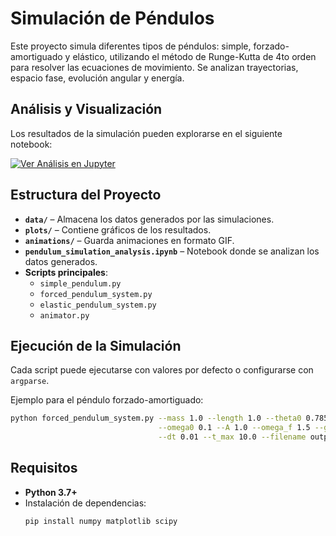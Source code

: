 
# Simulación de Péndulos

Este proyecto simula diferentes tipos de péndulos: simple, forzado-amortiguado y elástico, utilizando el método de Runge-Kutta de 4to orden para resolver las ecuaciones de movimiento. Se analizan trayectorias, espacio fase, evolución angular y energía.

## Análisis y Visualización

Los resultados de la simulación pueden explorarse en el siguiente notebook:

[![Ver Análisis en Jupyter](https://raw.githubusercontent.com/jupyter/design/master/logos/Badges/nbviewer_badge.svg)](https://nbviewer.org/github/isaultirado77/pendulums/blob/main/pendulum_simulation_analysis.ipynb)


## Estructura del Proyecto

- **`data/`** – Almacena los datos generados por las simulaciones.
- **`plots/`** – Contiene gráficos de los resultados.
- **`animations/`** – Guarda animaciones en formato GIF.
- **`pendulum_simulation_analysis.ipynb`** – Notebook donde se analizan los datos generados.
- **Scripts principales**:
  - `simple_pendulum.py`
  - `forced_pendulum_system.py`
  - `elastic_pendulum_system.py`
  - `animator.py`

## Ejecución de la Simulación

Cada script puede ejecutarse con valores por defecto o configurarse con `argparse`.

Ejemplo para el péndulo forzado-amortiguado:

```bash
python forced_pendulum_system.py --mass 1.0 --length 1.0 --theta0 0.785 \
                                 --omega0 0.1 --A 1.0 --omega_f 1.5 --gamma 0.1 \
                                 --dt 0.01 --t_max 10.0 --filename output
```

## Requisitos

- **Python 3.7+**
- Instalación de dependencias:
  ```bash
  pip install numpy matplotlib scipy
  ```
